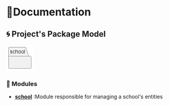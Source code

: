 # 📕Documentation

## 🌀 Project's Package Model
![Domain Diagram](packagediagram.png)

### 📲 Modules
* **[school](./school/)** :Module responsible for managing a school's entities

